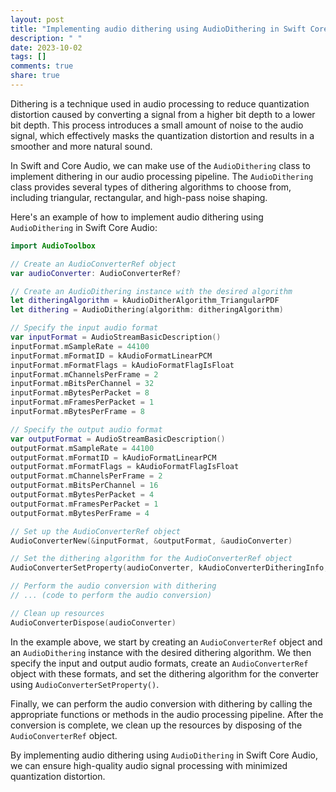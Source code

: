 ```yaml
---
layout: post
title: "Implementing audio dithering using AudioDithering in Swift Core Audio"
description: " "
date: 2023-10-02
tags: []
comments: true
share: true
---
```


Dithering is a technique used in audio processing to reduce quantization distortion caused by converting a signal from a higher bit depth to a lower bit depth. This process introduces a small amount of noise to the audio signal, which effectively masks the quantization distortion and results in a smoother and more natural sound.

In Swift and Core Audio, we can make use of the `AudioDithering` class to implement dithering in our audio processing pipeline. The `AudioDithering` class provides several types of dithering algorithms to choose from, including triangular, rectangular, and high-pass noise shaping.

Here's an example of how to implement audio dithering using `AudioDithering` in Swift Core Audio:

```swift
import AudioToolbox

// Create an AudioConverterRef object
var audioConverter: AudioConverterRef?

// Create an AudioDithering instance with the desired algorithm
let ditheringAlgorithm = kAudioDitherAlgorithm_TriangularPDF
let dithering = AudioDithering(algorithm: ditheringAlgorithm)

// Specify the input audio format
var inputFormat = AudioStreamBasicDescription()
inputFormat.mSampleRate = 44100
inputFormat.mFormatID = kAudioFormatLinearPCM
inputFormat.mFormatFlags = kAudioFormatFlagIsFloat
inputFormat.mChannelsPerFrame = 2
inputFormat.mBitsPerChannel = 32
inputFormat.mBytesPerPacket = 8
inputFormat.mFramesPerPacket = 1
inputFormat.mBytesPerFrame = 8

// Specify the output audio format
var outputFormat = AudioStreamBasicDescription()
outputFormat.mSampleRate = 44100
outputFormat.mFormatID = kAudioFormatLinearPCM
outputFormat.mFormatFlags = kAudioFormatFlagIsFloat
outputFormat.mChannelsPerFrame = 2
outputFormat.mBitsPerChannel = 16
outputFormat.mBytesPerPacket = 4
outputFormat.mFramesPerPacket = 1
outputFormat.mBytesPerFrame = 4

// Set up the AudioConverterRef object
AudioConverterNew(&inputFormat, &outputFormat, &audioConverter)

// Set the dithering algorithm for the AudioConverterRef object
AudioConverterSetProperty(audioConverter, kAudioConverterDitheringInfo, UInt32(MemoryLayout<AudioDithering>.size), &dithering)

// Perform the audio conversion with dithering
// ... (code to perform the audio conversion)

// Clean up resources
AudioConverterDispose(audioConverter)
```

In the example above, we start by creating an `AudioConverterRef` object and an `AudioDithering` instance with the desired dithering algorithm. We then specify the input and output audio formats, create an `AudioConverterRef` object with these formats, and set the dithering algorithm for the converter using `AudioConverterSetProperty()`.

Finally, we can perform the audio conversion with dithering by calling the appropriate functions or methods in the audio processing pipeline. After the conversion is complete, we clean up the resources by disposing of the `AudioConverterRef` object.

By implementing audio dithering using `AudioDithering` in Swift Core Audio, we can ensure high-quality audio signal processing with minimized quantization distortion.